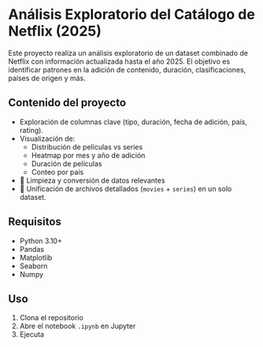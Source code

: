 # Análisis Exploratorio del Catálogo de Netflix (2025)

Este proyecto realiza un análisis exploratorio de un dataset combinado de Netflix con información actualizada hasta el año 2025. El objetivo es identificar patrones en la adición de contenido, duración, clasificaciones, países de origen y más.

## Contenido del proyecto

- Exploración de columnas clave (tipo, duración, fecha de adición, país, rating).
- Visualización de:
  - Distribución de películas vs series
  - Heatmap por mes y año de adición
  - Duración de películas
  - Conteo por país
- 🧹 Limpieza y conversión de datos relevantes
- 📁 Unificación de archivos detallados (`movies` + `series`) en un solo dataset.


## Requisitos

- Python 3.10+
- Pandas
- Matplotlib
- Seaborn
- Numpy

## Uso

1. Clona el repositorio
2. Abre el notebook `.ipynb` en Jupyter
3. Ejecuta
